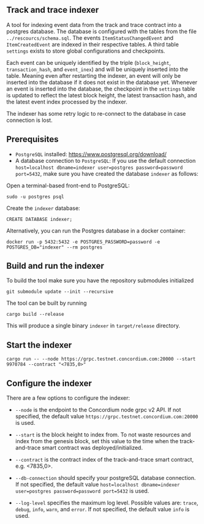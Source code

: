 ## Track and trace indexer

A tool for indexing event data from the track and trace contract into a postgres database. The database is configured with the tables from the file `../rescourcs/schema.sql`. The events `ItemStatusChangedEvent` and `ItemCreatedEvent` are indexed in their respective tables. A third table `settings` exists to store global configurations and checkpoints.

Each event can be uniquely identified by the triple (`block_height`, `transaction_hash`, and `event_inex`) and will be uniquely inserted into the table. Meaning even after restarting the indexer, an event will only be inserted into the database if it does not exist in the database yet. Whenever an event is inserted into the database, the checkpoint in the `settings` table is updated to reflect the latest block height, the latest transaction hash, and the latest event index processed by the indexer.

The indexer has some retry logic to re-connect to the database in case connection is lost.

## Prerequisites

- `PostgreSQL` installed: https://www.postgresql.org/download/
-  A database connection to `PostgreSQL`: If you use the default connection `host=localhost dbname=indexer user=postgres password=password port=5432`, make sure you have created the database `indexer` as follows:

Open a terminal-based front-end to PostgreSQL:
```
sudo -u postgres psql
```

Create the `indexer` database:
```
CREATE DATABASE indexer;
```

Alternatively, you can run the Postgres database in a docker container:
```
docker run -p 5432:5432 -e POSTGRES_PASSWORD=password -e POSTGRES_DB="indexer" --rm postgres
```

## Build and run the indexer

To build the tool make sure you have the repository submodules initialized

```console
git submodule update --init --recursive
```

The tool can be built by running

```console
cargo build --release
```

This will produce a single binary `indexer` in `target/release` directory.

## Start the indexer

```console
cargo run -- --node https://grpc.testnet.concordium.com:20000 --start 9970784 --contract "<7835,0>"
```

## Configure the indexer

There are a few options to configure the indexer:

- `--node` is the endpoint to the Concordium node grpc v2 API. If not specified, the default value `https://grpc.testnet.concordium.com:20000` is used.

- `--start` is the block height to index from. To not waste resources and index from the genesis block, set this value to the time when the track-and-trace smart contract was deployed/initialized.

- `--contract` is the contract index of the track-and-trace smart contract, e.g. <7835,0>.

- `--db-connection` should specify your postgreSQL database connection. If not specified, the default value `host=localhost dbname=indexer user=postgres password=password port=5432` is used.

- `--log-level` specifies the maximum log level. Possible values are: `trace`, `debug`, `info`, `warn`, and `error`. If not specified, the default value `info` is used.